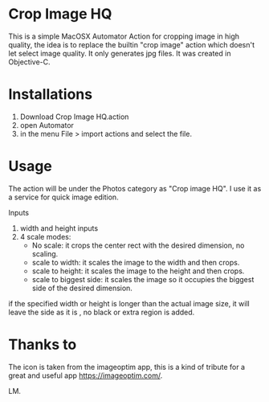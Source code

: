 Crop Image HQ
==============

This is a simple MacOSX Automator Action for cropping image in high quality,  the idea is to replace  the builtin "crop image" action which doesn't let select image quality.
It only generates jpg files.  It was created in Objective-C.


Installations
=============

1. Download  Crop Image HQ.action
2. open Automator
3. in the menu File > import actions and select the file.


Usage
=====

The action will be under the Photos category as "Crop image HQ".  I use it as a service for quick image edition. 

Inputs
1. width and height inputs
2. 4 scale modes: 
    - No scale: it crops the center rect with the desired dimension, no scaling.
    - scale to width:  it scales the image to the width and then crops.
    - scale to height: it scales the image to the height and then crops.
    - scale to biggest side:  it scales the image so it occupies the biggest side of the desired dimension.
    
  if the specified width or height is longer than the actual image size, it will leave the side as it is , no black or extra region is added.



Thanks to
=========
The icon is taken from the imageoptim app,  this is a kind of tribute for a great and useful app https://imageoptim.com/.

LM.



